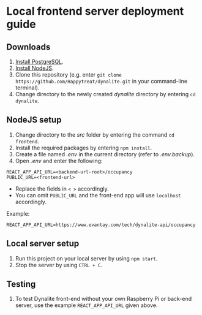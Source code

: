 # Local frontend server deployment guide
## Downloads

1. [Install PostgreSQL](https://www.postgresql.org/download/).
2. [Install NodeJS](https://nodejs.org/en/).
3. Clone this repository (e.g. enter `git clone https://github.com/Happytreat/dynalite.git` in your command-line terminal).
4. Change directory to the newly created _dynalite_ directory by entering `cd dynalite`.

## NodeJS setup

1. Change directory to the _src_ folder by entering the command `cd frontend`.
2. Install the required packages by entering `npm install`.
3. Create a file named _.env_ in the current directory (refer to _.env.backup_).
4. Open _.env_ and enter the following: 
```
REACT_APP_API_URL=<backend-url-root>/occupancy
PUBLIC_URL=<frontend-url>
```

- Replace the fields in `< >` accordingly.
- You can omit `PUBLIC_URL` and the front-end app will use `localhost` accordingly.

Example:
```
REACT_APP_API_URL=https://www.evantay.com/tech/dynalite-api/occupancy
```

## Local server setup

1. Run this project on your local server by using `npm start`.
2. Stop the server by using `CTRL + C`.

## Testing

1. To test Dynalite front-end without your own Raspberry Pi or back-end server, use the example `REACT_APP_API_URL` given above.